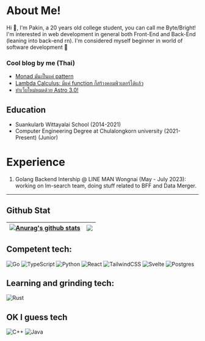 # About Me!

Hi 👋, I'm Pakin, a 20 years old college student, you can call me Byte/Bright! I'm interested in web development in general both Front-End and Back-End (leaning into back-end rn). I'm considered myself beginner in world of software development 👶

### Cool blog by me (Thai)
- [Monad มันเป็นแค่ pattern](https://pkpt.dev/blog/monad-101)
- [Lambda Calculus: มีแค่ function ก็สร้างคอมพิวเตอร์ได้แล้ว](https://pkpt.dev/blog/lambda-calculus)
- [ทำเว็บใหม่หมดด้วย Astro 3.0!](https://pkpt.dev/blog/astro-new-site)

## Education

-   Suankularb Wittayalai School (2014-2021)
-   Computer Engineering Degree at Chulalongkorn university (2021-Present) (Junior)

# Experience
1.  Golang Backend Intership @ LINE MAN Wongnai (May - July 2023): working on lm-search team, doing stuff related to BFF and Data Merger. 
---

## Github Stat

| <a href="https://github.com/anuraghazra/github-readme-stats"><img align="center" src="https://github-readme-stats.vercel.app/api?username=OnFireByte&show_icons=true&theme=buefy&hide_border=true" alt="Anurag's github stats" /></a> | <a href="https://github.com/anuraghazra/github-readme-stats"><img align="center" src="https://github-readme-stats.vercel.app/api/top-langs/?username=OnFireByte&layout=compact&theme=buefy&hide_border=true&hide=html,SCSS,CSS,java&exclude_repo=.dotfiles,embed-lab-final-hardware" /></a> |
| ------------------------------------------------------------------------------------------------------------------------------------------------------------------------------------------------------------------------------------- | ------------------------------------------------------------------------------------------------------------------------------------------------------------------------------------------------------------------- |

## Competent tech:
![Go](https://img.shields.io/badge/go-%2300ADD8.svg?style=for-the-badge&logo=go&logoColor=white)
![TypeScript](https://img.shields.io/badge/typescript-%23007ACC.svg?style=for-the-badge&logo=typescript&logoColor=white)
![Python](https://img.shields.io/badge/python-3670A0?style=for-the-badge&logo=python&logoColor=ffdd54)
![React](https://img.shields.io/badge/react-%2320232a.svg?style=for-the-badge&logo=react&logoColor=%2361DAFB)
![TailwindCSS](https://img.shields.io/badge/tailwindcss-%2338B2AC.svg?style=for-the-badge&logo=tailwind-css&logoColor=white)
![Svelte](https://img.shields.io/badge/svelte-%23f1413d.svg?style=for-the-badge&logo=svelte&logoColor=white)
![Postgres](https://img.shields.io/badge/postgres-%23316192.svg?style=for-the-badge&logo=postgresql&logoColor=white)

## Learning and grinding tech:
![Rust](https://img.shields.io/badge/rust-%23000000.svg?style=for-the-badge&logo=rust&logoColor=white)

## OK I guess tech
![C++](https://img.shields.io/badge/c++-%2300599C.svg?style=for-the-badge&logo=c%2B%2B&logoColor=white)
![Java](https://img.shields.io/badge/java-%23ED8B00.svg?style=for-the-badge&logo=java&logoColor=white)

